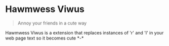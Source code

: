 # Hawmwess Viwus
> Annoy your friends in a cute way

Hawmwess Viwus is a extension that replaces instances of 'r' and 'l' in your web page text so it becomes cute \*-\*
